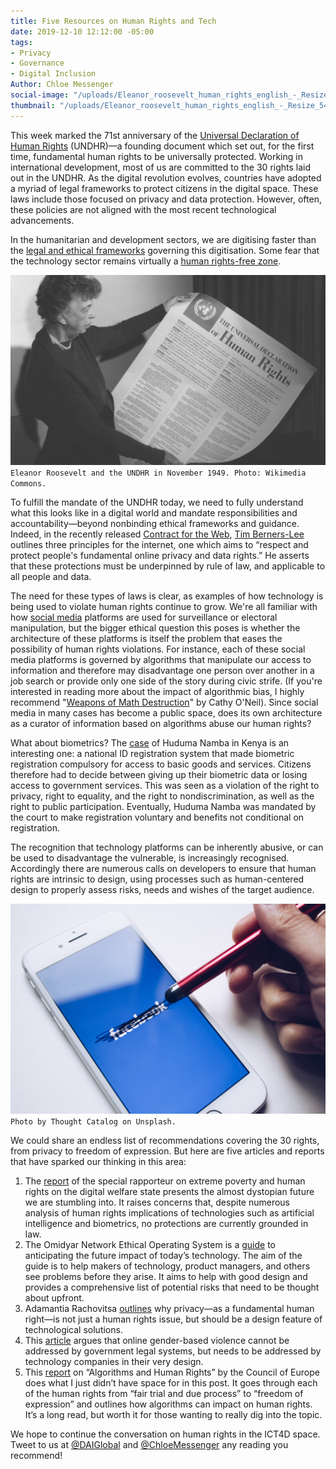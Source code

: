 ```yaml
---
title: Five Resources on Human Rights and Tech
date: 2019-12-10 12:12:00 -05:00
tags:
- Privacy
- Governance
- Digital Inclusion
Author: Chloe Messenger
social-image: "/uploads/Eleanor_roosevelt_human_rights_english_-_Resize_548w.jpg-f6b73d.png"
thumbnail: "/uploads/Eleanor_roosevelt_human_rights_english_-_Resize_548w.jpg-f6b73d.png"
---
```


This week marked the 71st anniversary of the [Universal Declaration of Human Rights](https://www.un.org/en/universal-declaration-human-rights/) (UNDHR)—a founding document which set out, for the first time, fundamental human rights to be universally protected. Working in international development, most of us are committed to the 30 rights laid out in the UNDHR. As the digital revolution evolves, countries have adopted a myriad of legal frameworks to protect citizens in the digital space. These laws include those focused on privacy and data protection. However, often, these policies are not aligned with the most recent technological advancements. 

In the humanitarian and development sectors, we are digitising faster than the [legal and ethical frameworks](https://reliefweb.int/report/world/future-financial-assistance-outlook-2030-enaresfr) governing this digitisation. Some fear that the technology sector remains virtually a [human rights-free zone](https://www.ohchr.org/EN/NewsEvents/Pages/DisplayNews.aspx?NewsID=25156).

<!--more-->

![Eleanor_roosevelt_human_rights_english_-_Resize_548w.jpg.png](/uploads/Eleanor_roosevelt_human_rights_english_-_Resize_548w.jpg.png)`Eleanor Roosevelt and the UNDHR in November 1949. Photo: Wikimedia Commons.`

To fulfill the mandate of the UNDHR today, we need to fully understand what this looks like in a digital world and mandate responsibilities and accountability—beyond nonbinding ethical frameworks and guidance. Indeed, in the recently released [Contract for the Web](https://contractfortheweb.org/principles/principle-3-respect-and-protect-peoples-fundamental-online-privacy-and-data-rights/), [Tim Berners-Lee](https://webfoundation.org/about/sir-tim-berners-lee/) outlines three principles for the internet, one which aims to “respect and protect people's fundamental online privacy and data rights.” He asserts that these protections must be underpinned by rule of law, and applicable to all people and data.

The need for these types of laws is clear, as examples of how technology is being used to violate human rights continue to grow. We're all familiar with how [social media](https://www.freedomonthenet.org/report/freedom-on-the-net/2019/the-crisis-of-social-media) platforms are used for surveillance or electoral manipulation, but the bigger ethical question this poses is whether the architecture of these platforms is itself the problem that eases the possibility of human rights violations. For instance, each of these social media platforms is governed by algorithms that manipulate our access to information and therefore may disadvantage one person over another in a job search or provide only one side of the story during civic strife. (If you're interested in reading more about the impact of algorithmic bias, I highly recommend "[Weapons of Math Destruction](https://weaponsofmathdestructionbook.com/)" by Cathy O'Neil). Since social media in many cases has become a public space, does its own architecture as a curator of information based on algorithms abuse our human rights?

What about biometrics? The [case](https://www.aljazeera.com/indepth/opinion/kenya-huduma-data-commodification-government-tyranny-190806134307370.html) of Huduma Namba in Kenya is an interesting one: a national ID registration system that made biometric registration compulsory for access to basic goods and services. Citizens therefore had to decide between giving up their biometric data or losing access to government services. This was seen as a violation of the right to privacy, right to equality, and the right to nondiscrimination, as well as the right to public participation. Eventually, Huduma Namba was mandated by the court to make registration voluntary and benefits not conditional on registration.

The recognition that technology platforms can be inherently abusive, or can be used to disadvantage the vulnerable, is increasingly recognised. Accordingly there are numerous calls on developers to ensure that human rights are intrinsic to design, using processes such as human-centered design to properly assess risks, needs and wishes of the target audience.

![thought-catalog-tRL_Rkh6D8o-unsplash.jpg](/uploads/thought-catalog-tRL_Rkh6D8o-unsplash.jpg)`Photo by Thought Catalog on Unsplash.`

We could share an endless list of recommendations covering the 30 rights, from privacy to freedom of expression. But here are five articles and reports that have sparked our thinking in this area:

1. The [report](https://undocs.org/A/74/493) of the special rapporteur on extreme poverty and human rights on the digital welfare state presents the almost dystopian future we are stumbling into. It raises concerns that, despite numerous analysis of human rights implications of technologies such as artificial intelligence and biometrics, no protections are currently grounded in law.
2. The Omidyar Network Ethical Operating System is a [guide](https://www.omidyar.com/investees/ethical-os) to anticipating the future impact of today’s technology. The aim of the guide is to help makers of technology, product managers, and others see problems before they arise. It aims to help with good design and provides a comprehensive list of potential risks that need to be thought about upfront.
3. Adamantia Rachovitsa [outlines](https://academic.oup.com/ijlit/article/24/4/374/2566975) why privacy—as a fundamental human right—is not just a human rights issue, but should be a design feature of technological solutions.
4. This [article](https://onlinelibrary.wiley.com/doi/full/10.1002/poi3.185) argues that online gender-based violence cannot be addressed by government legal systems, but needs to be addressed by technology companies in their very design.
5. This [report](https://rm.coe.int/algorithms-and-human-rights-en-rev/16807956b5) on “Algorithms and Human Rights” by the Council of Europe does what I just didn’t have space for in this post. It goes through each of the human rights from “fair trial and due process” to “freedom of expression” and outlines how algorithms can impact on human rights. It’s a long read, but worth it for those wanting to really dig into the topic.

We hope to continue the conversation on human rights in the ICT4D space. Tweet to us at [@DAIGlobal](https://twitter.com/DAIGlobal) and [@ChloeMessenger](https://twitter.com/ChloeMessenger) any reading you recommend!